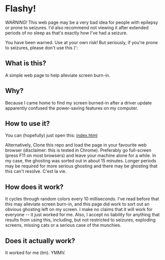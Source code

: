 # Flashy!

*WARNING!* This web page may be a very bad idea for people with epilepsy
or prone to seizures. I'd also recommend not viewing it after extended
periods of no sleep as that's exactly how I've had a seizure.

You have been warned. Use at your own risk! But seriously, if you're
prone to seizures, please don't use this )':

## What is this?

A simple web page to help alleviate screen burn-in.

## Why?

Because I came home to find my screen burned-in after a driver update
apparently confused the power-saving features on my computer.

## How to use it?

You can (hopefully) just open this: [index.html](https://cdn.rawgit.com/fluffynuts/flashy/998afeff/index.html)

Alternatively, Clone this repo and load
the page in your favourite web browser (disclaimer: this is tested
in Chrome). Preferably go full-screen (press F11 on most browsers)
and leave your machine alone for a while. In my case, the ghosting
was sorted out in about 15 minutes. Longer periods may be required
for more serious ghosting and there may be ghosting that this can't
resolve. C'est la vie.

## How does it work?
It cycles through random colors every 10 milliseconds. I've read before
that this may alleviate screen burn-in, and this page did work to sort
out an obvious ghosting left on my screen. I make no claims that it will
work for everyone -- it just worked for me. Also, I accept no liability
for anything that results from using this, including, but not restricted
to seizures, exploding screens, missing cats or a serious case of the 
munchies.

## Does it actually work?
It worked for me (tm). YMMV.